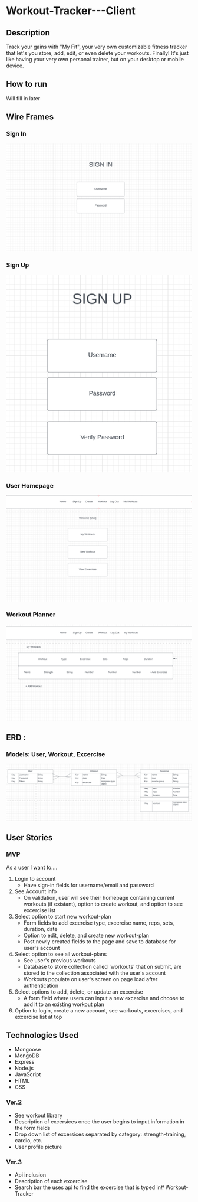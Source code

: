 # Workout-Tracker---Client

## Description

Track your gains with "My Fit", your very own customizable fitness tracker that let's you store, add, edit, or even delete your workouts. Finally! It's just like having your very own personal trainer, but on your desktop or mobile device. 

## How to run

Will fill in later

## Wire Frames

### Sign In 
![Sign In](planning/wireframes/sign-in.png)

### Sign Up 
![Sign Up](planning/wireframes/sign-up-page.png)

### User Homepage
![Homepage](planning/wireframes/home-page.png)

### Workout Planner 
![Workout Page](planning/wireframes/workout-planner-page.png)

## ERD :

### Models: User, Workout, Excercise

![ERD](planning/erd/erd.png)


## User Stories

### MVP

As a user I want to....

1. Login to account
    - Have sign-in fields for username/email and password
2. See Account info
    - On validation, user will see their homepage containing current workouts (if existant), option to create workout, and option to see excercise list
3. Select option to start new workout-plan
    - Form fields to add excercise type, excercise name, reps, sets, duration, date
    - Option to edit, delete, and create new workout-plan
    - Post newly created fields to the page and save to database for user's account
4. Select option to see all workout-plans
    - See user's previous workouts
    - Database to store collection called 'workouts' that on submit, are stored to the collection associated with the user's account
    - Workouts populate on user's screen on page load after authentication
5. Select options to add, delete, or update an excercise
    - A form field where users can input a new excercise and choose to add it to an existing workout plan
6. Option to login, create a new account, see workouts, excercises, and excercise list at top

 
## Technologies Used
- Mongoose
- MongoDB
- Express
- Node.js
- JavaScript
- HTML
- CSS

### Ver.2

- See workout library
- Description of excersices once the user begins to input information in the form fields
- Drop down list of excersices separated by category: strength-training, cardio, etc.
- User profile picture

### Ver.3
- Api inclusion
- Description of each excercise
- Search bar the uses api to find the excercise that is typed in# Workout-Tracker
